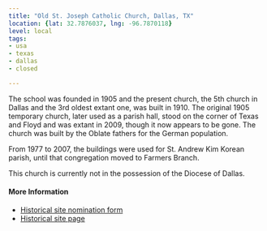 ```yaml
---
title: "Old St. Joseph Catholic Church, Dallas, TX"
location: {lat: 32.7876037, lng: -96.7870118}
level: local
tags:
- usa
- texas
- dallas
- closed

---
```



The school was founded in 1905 and the present church, the 5th church in Dallas and the 3rd oldest extant one, was built in 1910.  The original 1905 temporary church, later used as a parish hall, stood on the corner of Texas and Floyd and was extant in 2009, though it now appears to be gone.  The church was built by the Oblate fathers for the German population.

From 1977 to 2007, the buildings were used for St. Andrew Kim Korean parish, until that congregation moved to Farmers Branch.

This church is currently not in the possession of the Diocese of Dallas.

#### More Information

* [Historical site nomination form](https://dallascityhall.com/departments/sustainabledevelopment/historicpreservation/HP%20Documents/Landmark%20Structures/St%20Josephs%20Catholic%20Church%20Landmark%20Nomination.pdf)
* [Historical site page](https://dallascityhall.com/departments/sustainabledevelopment/historicpreservation/Pages/St-Josephs-Catholic-Church-.aspx)





